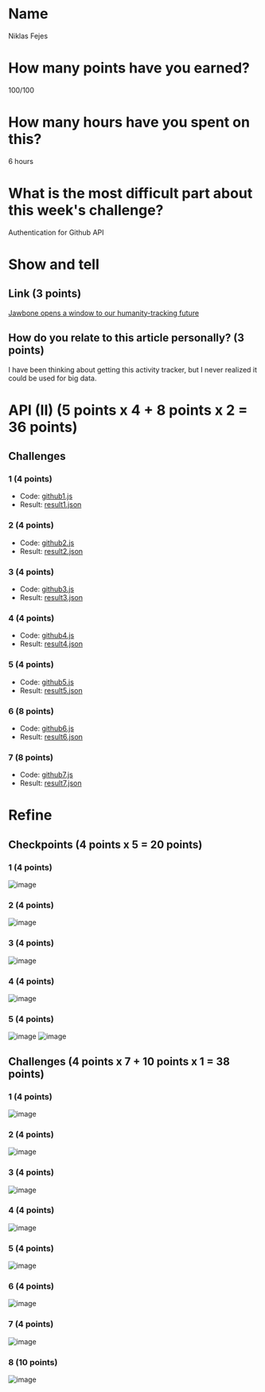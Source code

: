 # Name

Niklas Fejes

# How many points have you earned?

100/100


# How many hours have you spent on this?

6 hours

# What is the most difficult part about this week's challenge?

Authentication for Github API

# Show and tell

## Link (3 points)

[Jawbone opens a window to our humanity-tracking future](http://arstechnica.com/business/2014/08/your-data-is-now-a-de-facto-part-of-a-massive-sleep-study/)

## How do you relate to this article personally? (3 points)

I have been thinking about getting this activity tracker, but I never realized it could be used for big data.

# API (II) (5 points x 4 + 8 points x 2 = 36 points)

## Challenges

### 1 (4 points)

* Code: [github1.js](github1.js)
* Result: [result1.json](result1.json)

### 2 (4 points)

* Code: [github2.js](github23.js)
* Result: [result2.json](result2.json)

### 3 (4 points)

* Code: [github3.js](github3.js)
* Result: [result3.json](result.json)

### 4 (4 points)

* Code: [github4.js](github4.js)
* Result: [result4.json](result4.json)

### 5 (4 points)

* Code: [github5.js](github5.js)
* Result: [result5.json](result5.json)

### 6 (8 points)

* Code: [github6.js](github6.js)
* Result: [result6.json](result6.json)

### 7 (8 points)

* Code: [github7.js](github7.js)
* Result: [result7.json](result7.json)


# Refine

## Checkpoints (4 points x 5 = 20 points)

### 1 (4 points)

![image](screenshots/checkpoint1.png?raw=true)

### 2 (4 points)

![image](screenshots/checkpoint2.png?raw=true)

### 3 (4 points)

![image](screenshots/checkpoint3.png?raw=true)

### 4 (4 points)

![image](screenshots/checkpoint4.png?raw=true)

### 5 (4 points)

![image](screenshots/checkpoint5.png?raw=true)
![image](screenshots/checkpoint5b.png?raw=true)

## Challenges (4 points x 7 + 10 points x 1 = 38 points)

### 1 (4 points)

![image](screenshots/challenge1.png?raw=true)

### 2 (4 points)

![image](screenshots/challenge2.png?raw=true)

### 3 (4 points)

![image](screenshots/challenge3.png?raw=true)

### 4 (4 points)

![image](screenshots/challenge4.png?raw=true)

### 5 (4 points)

![image](screenshots/challenge5.png?raw=true)

### 6 (4 points)

![image](screenshots/challenge6.png?raw=true)

### 7 (4 points)

![image](screenshots/challenge7.png?raw=true)

### 8 (10 points)

![image](screenshots/challenge8.png?raw=true)
